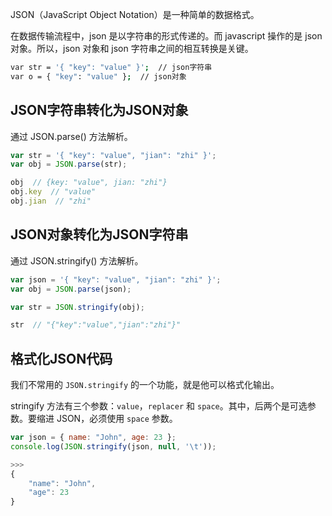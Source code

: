 JSON（JavaScript Object Notation）是一种简单的数据格式。

在数据传输流程中，json 是以字符串的形式传递的。而 javascript 操作的是 json 对象。所以，json 对象和 json 字符串之间的相互转换是关键。

```bash
var str = '{ "key": "value" }';  // json字符串
var o = { "key": "value" };  // json对象 
```

## JSON字符串转化为JSON对象

通过 JSON.parse() 方法解析。

```js
var str = '{ "key": "value", "jian": "zhi" }';
var obj = JSON.parse(str);

obj  // {key: "value", jian: "zhi"}
obj.key  // "value"
obj.jian  // "zhi"
```

## JSON对象转化为JSON字符串

通过 JSON.stringify() 方法解析。

```js
var json = '{ "key": "value", "jian": "zhi" }';
var obj = JSON.parse(json);

var str = JSON.stringify(obj);

str  // "{"key":"value","jian":"zhi"}"
```

## 格式化JSON代码

我们不常用的 `JSON.stringify` 的一个功能，就是他可以格式化输出。

stringify 方法有三个参数：`value`，`replacer` 和 `space`。其中，后两个是可选参数。要缩进 JSON，必须使用 `space` 参数。

```js
var json = { name: "John", age: 23 };
console.log(JSON.stringify(json, null, '\t'));

>>>
{
	"name": "John",
	"age": 23
}
```